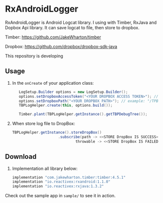 # RxAndroidLogger
RxAndroidLogger is Android Logcat library. I using with Timber, RxJava and Dopbox Api library. It can save logcat to file, then store to dropbox.

Timber: https://github.com/JakeWharton/timber

Dropbox: https://github.com/dropbox/dropbox-sdk-java

This repository is developing

Usage
-----
1. In the `onCreate` of your application class:
   ```java
      LogSetup.Builder options = new LogSetup.Builder();
      options.setDropboxAccessToken("<YOUR DROPBOX ACCESS TOKEN>"); // example: "JM5srPDuSpMAAAAAAAAUmLljWVbGxYfdy7T3W_Dsh1Sv8B7-7H87QTgdWghuQAR-"
      options.setDropboxPath("<YOUR DROPBOX PATH>"); // example: "/TPBLog"
      TBPLogHelper.create(this, options.build());

      Timber.plant(TBPLogHelper.getInstance().getTBPDebugTree());
   ```
2. When store log file to DropBox:
   ```java
   TBPLogHelper.getInstance().storeDropBox()
                        .subscribe(path -> <<STORE DropBox IS SUCCESS>>,
                                throwable -> <<STORE DropBox IS FAILED>>);
   ```
   
Download
--------
1. Implementation all library below:

    ```groovy
    implementation "com.jakewharton.timber:timber:4.5.1"
    implementation "io.reactivex:rxandroid:1.1.0"
    implementation "io.reactivex:rxjava:1.3.2"
    ```
    
Check out the sample app in `sample/` to see it in action.

